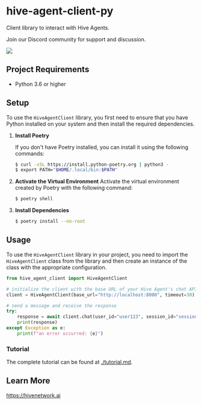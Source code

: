 # hive-agent-client-py
Client library to interact with Hive Agents.

Join our Discord community for support and discussion.

[![](https://dcbadge.limes.pink/api/server/vnJvW4wZp9)](https://discord.gg/vnJvW4wZp9)

## Project Requirements

- Python 3.6 or higher

## Setup

To use the `HiveAgentClient` library, you first need to ensure that you have Python installed on your system and then install the required dependencies.

1. **Install Poetry**

    If you don't have Poetry installed, you can install it using the following commands:
    ```sh
    $ curl -sSL https://install.python-poetry.org | python3 -
    $ export PATH="$HOME/.local/bin:$PATH"
    ```

2. **Activate the Virtual Environment**
    Activate the virtual environment created by Poetry with the following command:
    ```sh
    $ poetry shell
    ```

3. **Install Dependencies**

    ```sh
    $ poetry install --no-root
    ```

## Usage

To use the `HiveAgentClient` library in your project, you need to import the `HiveAgentClient` class from the library and then create an instance of the class with the appropriate configuration.

```python
from hive_agent_client import HiveAgentClient

# initialize the client with the base URL of your Hive Agent's chat API
client = HiveAgentClient(base_url="http://localhost:8000", timeout=30)

# send a message and receive the response
try:
    response = await client.chat(user_id="user123", session_id="session123", content="Hello, Hive Agent!")
    print(response)
except Exception as e:
    print(f"an error occurred: {e}")
```

### Tutorial
The complete tutorial can be found at [./tutorial.md](./tutorial.md).


## Learn More

https://hivenetwork.ai
